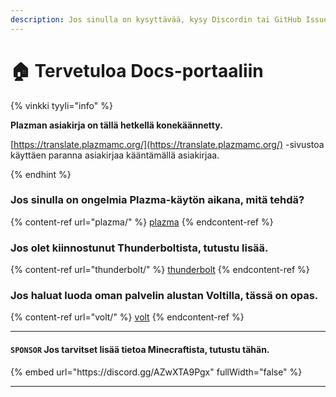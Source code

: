 ```yaml
---
description: Jos sinulla on kysyttävää, kysy Discordin tai GitHub Issuesin kautta.
---
```


# 🏠 Tervetuloa Docs-portaaliin

{% vinkki tyyli="info" %}

**Plazman asiakirja on tällä hetkellä konekäännetty.**

[https://translate.plazmamc.org/](https://translate.plazmamc.org/) -sivustoa käyttäen paranna asiakirjaa kääntämällä asiakirjaa.

{% endhint %}

### Jos sinulla on ongelmia Plazma-käytön aikana, mitä tehdä?

{% content-ref url="plazma/" %}
[plazma](plazma/)
{% endcontent-ref %}

### Jos olet kiinnostunut Thunderboltista, tutustu lisää.

{% content-ref url="thunderbolt/" %}
[thunderbolt](thunderbolt/)
{% endcontent-ref %}

### Jos haluat luoda oman palvelin alustan Voltilla, tässä on opas.

{% content-ref url="volt/" %}
[volt](volt/)
{% endcontent-ref %}

***

#### `SPONSOR` Jos tarvitset lisää tietoa Minecraftista, tutustu tähän. <a href="#etc-1" id="etc-1"></a>

{% embed url="https\://discord.gg/AZwXTA9Pgx" fullWidth="false" %}

***
